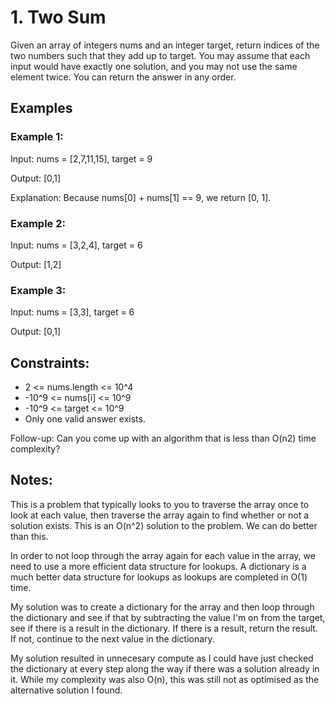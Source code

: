 # 1. Two Sum
Given an array of integers nums and an integer target, return indices of the two numbers such that they add up to target.
You may assume that each input would have exactly one solution, and you may not use the same element twice.
You can return the answer in any order.

## Examples
### Example 1:
Input: nums = [2,7,11,15], target = 9

Output: [0,1]

Explanation: Because nums[0] + nums[1] == 9, we return [0, 1].

### Example 2:
Input: nums = [3,2,4], target = 6

Output: [1,2]

### Example 3:
Input: nums = [3,3], target = 6

Output: [0,1]
 

## Constraints:
* 2 <= nums.length <= 10^4
* -10^9 <= nums[i] <= 10^9
* -10^9 <= target <= 10^9
* Only one valid answer exists.

Follow-up: Can you come up with an algorithm that is less than O(n2) time complexity?

## Notes:

This is a problem that typically looks to you to traverse the array once to look at each value, then traverse the array again to find whether or not a solution exists. This is an O(n^2) solution to the problem. We can do better than this. 

In order to not loop through the array again for each value in the array, we need to use a more efficient data structure for lookups. A dictionary is a much better data structure for lookups as lookups are completed in O(1) time.

My solution was to create a dictionary for the array and then loop through the dictionary and see if that by subtracting the value I'm on from the target, see if there is a result in the dictionary. If there is a result, return the result. If not, continue to the next value in the dictionary.

My solution resulted in unnecesary compute as I could have just checked the dictionary at every step along the way if there was a solution already in it. While my complexity was also O(n), this was still not as optimised as the alternative solution I found.
